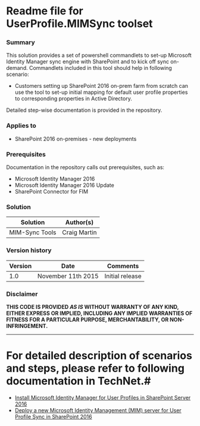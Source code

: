# Readme file for UserProfile.MIMSync toolset #

### Summary ###
This solution provides a set of powershell commandlets to set-up Microsoft Identity Manager sync engine with SharePoint and to kick off sync on-demand. Commandlets included in this tool should help in following scenario:
- Customers setting up SharePoint 2016 on-prem farm from scratch can use the tool to set-up initial mapping for default user profile properties to corresponding properties in Active Directory. 

Detailed step-wise documentation is provided in the repository.    

### Applies to ###
-  SharePoint 2016 on-premises - new deployments

### Prerequisites ###
Documentation in the repository calls out prerequisites, such as:
* Microsoft Identity Manager 2016
* Microsoft Identity Manager 2016 Update
* SharePoint Connector for FIM 

### Solution ###
Solution | Author(s)
---------|----------
MIM-Sync Tools | Craig Martin 

### Version history ###
Version  | Date | Comments
---------| -----| --------
1.0  | November 11th 2015 | Initial release

### Disclaimer ###
**THIS CODE IS PROVIDED *AS IS* WITHOUT WARRANTY OF ANY KIND, EITHER EXPRESS OR IMPLIED, INCLUDING ANY IMPLIED WARRANTIES OF FITNESS FOR A PARTICULAR PURPOSE, MERCHANTABILITY, OR NON-INFRINGEMENT.**


----------

# For detailed description of scenarios and steps, please refer to following documentation in TechNet.#

- [Install Microsoft Identity Manager for User Profiles in SharePoint Server 2016](https://technet.microsoft.com/en-us/library/mt627723.aspx)
- [Deploy a new Microsoft Identity Management (MIM) server for User Profile Sync in SharePoint 2016](https://technet.microsoft.com/en-us/library/mt637055.aspx)



